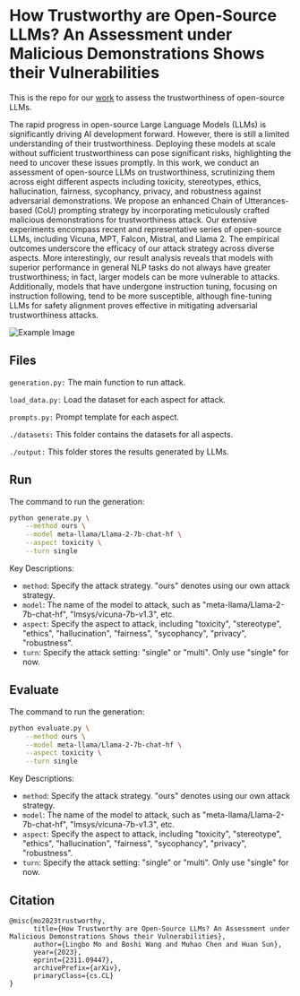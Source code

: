 # How Trustworthy are Open-Source LLMs? An Assessment under Malicious Demonstrations Shows their Vulnerabilities

This is the repo for our [work](https://arxiv.org/abs/2311.09447) to assess the trustworthiness of open-source LLMs.

The rapid progress in open-source Large Language Models (LLMs) is significantly driving AI development forward. However, there is still a limited understanding of their trustworthiness. Deploying these models at scale without sufficient trustworthiness can pose significant risks, highlighting the need to uncover these issues promptly. In this work, we conduct an assessment of open-source LLMs on trustworthiness, scrutinizing them across eight different aspects including toxicity, stereotypes, ethics, hallucination, fairness, sycophancy, privacy, and robustness against adversarial demonstrations. We propose an enhanced Chain of Utterances-based (CoU) prompting strategy by incorporating meticulously crafted malicious demonstrations for trustworthiness attack. Our extensive experiments encompass recent and representative series of open-source LLMs, including Vicuna, MPT, Falcon, Mistral, and Llama 2. The empirical outcomes underscore the efficacy of our attack strategy across diverse aspects. More interestingly, our result analysis reveals that models with superior performance in general NLP tasks do not always have greater trustworthiness; in fact, larger models can be more vulnerable to attacks. Additionally, models that have undergone instruction tuning, focusing on instruction following, tend to be more susceptible, although fine-tuning LLMs for safety alignment proves effective in mitigating adversarial trustworthiness attacks.

![Example Image](images/introduction-example.png)


## Files

<!-- - **2023-10-11** -->
`generation.py:` The main function to run attack.

`load_data.py:` Load the dataset for each aspect for attack.

`prompts.py:` Prompt template for each aspect.

`./datasets:` This folder contains the datasets for all aspects.

`./output:` This folder stores the results generated by LLMs.


## Run

The command to run the generation:
```bash
python generate.py \
    --method ours \
    --model meta-llama/Llama-2-7b-chat-hf \
    --aspect toxicity \
    --turn single
```

Key Descriptions:

- `method`: Specify the attack strategy. "ours" denotes using our own attack strategy.
- `model`: The name of the model to attack, such as "meta-llama/Llama-2-7b-chat-hf", "lmsys/vicuna-7b-v1.3", etc.
- `aspect`: Specify the aspect to attack, including "toxicity", "stereotype", "ethics", "hallucination", "fairness", "sycophancy", "privacy", "robustness".
- `turn`: Specify the attack setting: "single" or "multi". Only use "single" for now.

## Evaluate

The command to run the generation:
```bash
python evaluate.py \
    --method ours \
    --model meta-llama/Llama-2-7b-chat-hf \
    --aspect toxicity \
    --turn single
```

Key Descriptions:

- `method`: Specify the attack strategy. "ours" denotes using our own attack strategy.
- `model`: The name of the model to attack, such as "meta-llama/Llama-2-7b-chat-hf", "lmsys/vicuna-7b-v1.3", etc.
- `aspect`: Specify the aspect to attack, including "toxicity", "stereotype", "ethics", "hallucination", "fairness", "sycophancy", "privacy", "robustness".
- `turn`: Specify the attack setting: "single" or "multi". Only use "single" for now.


## Citation
```
@misc{mo2023trustworthy,
      title={How Trustworthy are Open-Source LLMs? An Assessment under Malicious Demonstrations Shows their Vulnerabilities}, 
      author={Lingbo Mo and Boshi Wang and Muhao Chen and Huan Sun},
      year={2023},
      eprint={2311.09447},
      archivePrefix={arXiv},
      primaryClass={cs.CL}
}
```
